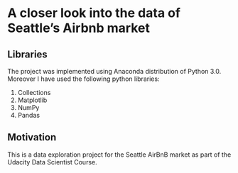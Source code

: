 # A closer look into the data of Seattle’s Airbnb market

## Libraries 

The project was implemented using Anaconda distribution of Python 3.0. Moreover I have used the following python libraries:

1. Collections
2. Matplotlib 
4. NumPy
5. Pandas

## Motivation<a name="motivation"></a>

This is a data exploration project for the Seattle AirBnB market as part of the Udacity Data Scientist Course.